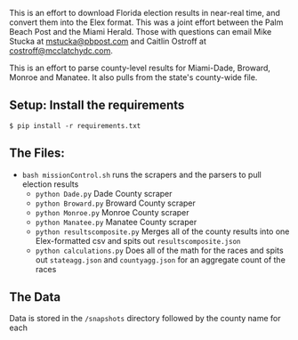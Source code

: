 This is an effort to download Florida election results in near-real time, and convert them into the Elex format. This was a joint effort between the Palm Beach Post and the Miami Herald. Those with questions can email Mike Stucka at mstucka@pbpost.com  and Caitlin Ostroff at costroff@mcclatchydc.com.

This is an effort to parse county-level results for Miami-Dade, Broward, Monroe and Manatee. It also pulls from the state's county-wide file.

## Setup: Install the requirements
`$ pip install -r requirements.txt `

## The Files:
* `bash missionControl.sh` runs the scrapers and the parsers to pull election results
  * `python Dade.py` Dade County scraper
  * `python Broward.py` Broward County scraper
  * `python Monroe.py` Monroe County scraper
  * `python Manatee.py` Manatee County scraper
  * `python resultscomposite.py` Merges all of the county results into one Elex-formatted csv and spits out `resultscomposite.json`
  * `python calculations.py` Does all of the math for the races and spits out `stateagg.json` and `countyagg.json` for an aggregate count of the races

## The Data
Data is stored in the `/snapshots` directory followed by the county name for each
